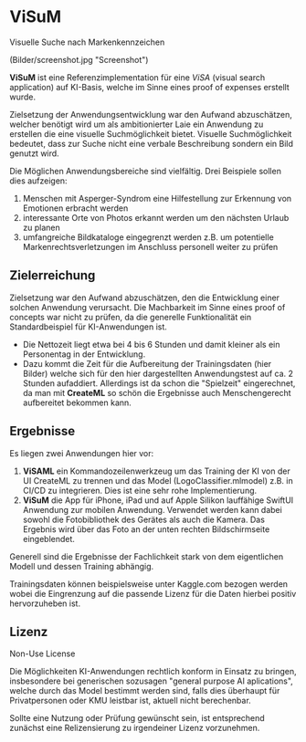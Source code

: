 # ViSuM
Visuelle Suche nach Markenkennzeichen

(Bilder/screenshot.jpg "Screenshot")

**ViSuM** ist eine Referenzimplementation für eine *ViSA* (visual search 
application) auf KI-Basis, welche im Sinne eines proof of expenses erstellt 
wurde.

Zielsetzung der Anwendungsentwicklung war den Aufwand abzuschätzen, welcher 
benötigt wird um als ambitionierter Laie ein Anwendung zu erstellen die
eine visuelle Suchmöglichkeit bietet. 
Visuelle Suchmöglichkeit bedeutet, dass zur Suche nicht eine verbale
Beschreibung sondern ein Bild genutzt wird. 

Die Möglichen Anwendungsbereiche sind vielfältig. Drei Beispiele sollen dies
aufzeigen: 

1. Menschen mit Asperger-Syndrom eine Hilfestellung zur Erkennung von
Emotionen erbracht werden
2. interessante Orte von Photos erkannt werden um den nächsten Urlaub zu planen
3. umfangreiche Bildkataloge eingegrenzt werden z.B. um potentielle
Markenrechtsverletzungen im Anschluss personell weiter zu prüfen 

## Zielerreichung

Zielsetzung war den Aufwand abzuschätzen, den die Entwicklung einer solchen
Anwendung verursacht. Die Machbarkeit im Sinne eines proof of concepts war
nicht zu prüfen, da die generelle Funktionalität ein Standardbeispiel für
KI-Anwendungen ist. 

* Die Nettozeit liegt etwa bei 4 bis 6 Stunden und damit kleiner als ein 
Personentag in der Entwicklung.
* Dazu kommt die Zeit für die Aufbereitung der Trainingsdaten (hier Bilder)
welche sich für den hier dargestellten Anwendungstest auf ca. 2 Stunden 
aufaddiert. Allerdings ist da schon die "Spielzeit" eingerechnet, da man mit
**CreateML** so schön die Ergebnisse auch Menschengerecht aufbereitet
bekommen kann.

## Ergebnisse

Es liegen zwei Anwendungen hier vor:

1. **ViSAML** ein Kommandozeilenwerkzeug um das Training der KI von der 
UI CreateML zu trennen und das Model (LogoClassifier.mlmodel) z.B. in CI/CD
zu integrieren. Dies ist eine sehr rohe Implementierung.
2. **ViSuM** die App für iPhone, iPad und auf Apple Silikon lauffähige 
SwiftUI Anwendung zur mobilen Anwendung. Verwendet werden kann dabei sowohl
die Fotobibliothek des Gerätes als auch die Kamera. Das Ergebnis wird über
das Foto an der unten rechten Bildschirmseite eingeblendet.

Generell sind die Ergebnisse der Fachlichkeit stark von dem eigentlichen 
Modell und dessen Training abhängig.

Trainingsdaten können beispielsweise unter Kaggle.com bezogen werden wobei
die Eingrenzung auf die passende Lizenz für die Daten hierbei positiv
hervorzuheben ist.


## Lizenz

Non-Use License

Die Möglichkeiten KI-Anwendungen rechtlich konform in Einsatz zu bringen,
insbesondere bei generischen sozusagen "general purpose AI aplications",
welche durch das Model bestimmt werden sind, falls dies überhaupt für
Privatpersonen oder KMU leistbar ist, aktuell nicht berechenbar.

Sollte eine Nutzung oder Prüfung gewünscht sein, ist entsprechend zunächst
eine Relizensierung zu irgendeiner Lizenz vorzunehmen.

